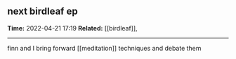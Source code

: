 ## next birdleaf ep ##
**Time:** 2022-04-21 17:19
**Related:** [[birdleaf]], 
___

finn and I bring forward [[meditation]] techniques and debate them